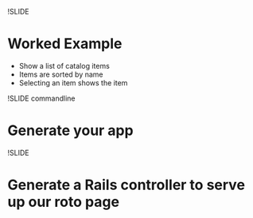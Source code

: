 !SLIDE
# Worked Example

* Show a list of catalog items
* Items are sorted by name
* Selecting an item shows the item

!SLIDE commandline
# Generate your app

!SLIDE
# Generate a Rails controller to serve up our roto page
